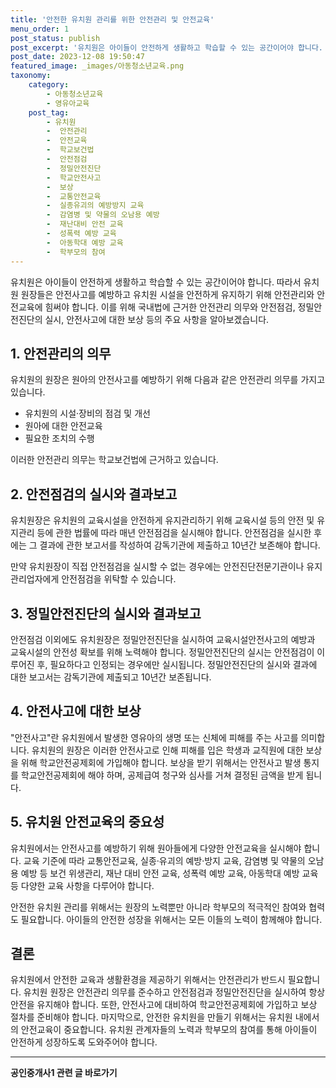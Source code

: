 ```yaml
---
title: '안전한 유치원 관리를 위한 안전관리 및 안전교육'
menu_order: 1
post_status: publish
post_excerpt: '유치원은 아이들이 안전하게 생활하고 학습할 수 있는 공간이어야 합니다. 따라서 유치원 원장들은 안전사고를 예방하고 유치원 시설을 안전하게 유지하기 위해 안전관리와 안전교육에 힘써야 합니다. 이를 위해 국내법에 근거한 안전관리 의무와 안전점검, 정밀안전진단의 실시, 안전사고에 대한 보상 등의 주요 사항을 알아보겠습니다.'
post_date: 2023-12-08 19:50:47
featured_image: _images/아동청소년교육.png
taxonomy:
    category:
        - 아동청소년교육
        - 영유아교육
    post_tag:
        - 유치원
        -  안전관리
        -  안전교육
        -  학교보건법
        -  안전점검
        -  정밀안전진단
        -  학교안전사고
        -  보상
        -  교통안전교육
        -  실종유괴의 예방방지 교육
        -  감염병 및 약물의 오남용 예방
        -  재난대비 안전 교육
        -  성폭력 예방 교육
        -  아동학대 예방 교육
        -  학부모의 참여
---
```



유치원은 아이들이 안전하게 생활하고 학습할 수 있는 공간이어야 합니다. 따라서 유치원 원장들은 안전사고를 예방하고 유치원 시설을 안전하게 유지하기 위해 안전관리와 안전교육에 힘써야 합니다. 이를 위해 국내법에 근거한 안전관리 의무와 안전점검, 정밀안전진단의 실시, 안전사고에 대한 보상 등의 주요 사항을 알아보겠습니다.

## 1. 안전관리의 의무

유치원의 원장은 원아의 안전사고를 예방하기 위해 다음과 같은 안전관리 의무를 가지고 있습니다.

- 유치원의 시설·장비의 점검 및 개선
- 원아에 대한 안전교육
- 필요한 조치의 수행

이러한 안전관리 의무는 학교보건법에 근거하고 있습니다.

## 2. 안전점검의 실시와 결과보고

유치원장은 유치원의 교육시설을 안전하게 유지관리하기 위해 교육시설 등의 안전 및 유지관리 등에 관한 법률에 따라 매년 안전점검을 실시해야 합니다. 안전점검을 실시한 후에는 그 결과에 관한 보고서를 작성하여 감독기관에 제출하고 10년간 보존해야 합니다.

만약 유치원장이 직접 안전점검을 실시할 수 없는 경우에는 안전진단전문기관이나 유지관리업자에게 안전점검을 위탁할 수 있습니다.

## 3. 정밀안전진단의 실시와 결과보고

안전점검 이외에도 유치원장은 정밀안전진단을 실시하여 교육시설안전사고의 예방과 교육시설의 안전성 확보를 위해 노력해야 합니다. 정밀안전진단의 실시는 안전점검이 이루어진 후, 필요하다고 인정되는 경우에만 실시됩니다. 정밀안전진단의 실시와 결과에 대한 보고서는 감독기관에 제출되고 10년간 보존됩니다.

## 4. 안전사고에 대한 보상

"안전사고"란 유치원에서 발생한 영유아의 생명 또는 신체에 피해를 주는 사고를 의미합니다. 유치원의 원장은 이러한 안전사고로 인해 피해를 입은 학생과 교직원에 대한 보상을 위해 학교안전공제회에 가입해야 합니다. 보상을 받기 위해서는 안전사고 발생 통지를 학교안전공제회에 해야 하며, 공제급여 청구와 심사를 거쳐 결정된 금액을 받게 됩니다.

## 5. 유치원 안전교육의 중요성

유치원에서는 안전사고를 예방하기 위해 원아들에게 다양한 안전교육을 실시해야 합니다. 교육 기준에 따라 교통안전교육, 실종·유괴의 예방·방지 교육, 감염병 및 약물의 오남용 예방 등 보건 위생관리, 재난 대비 안전 교육, 성폭력 예방 교육, 아동학대 예방 교육 등 다양한 교육 사항을 다루어야 합니다.

안전한 유치원 관리를 위해서는 원장의 노력뿐만 아니라 학부모의 적극적인 참여와 협력도 필요합니다. 아이들의 안전한 성장을 위해서는 모든 이들의 노력이 함께해야 합니다.

## 결론

유치원에서 안전한 교육과 생활환경을 제공하기 위해서는 안전관리가 반드시 필요합니다. 유치원 원장은 안전관리 의무를 준수하고 안전점검과 정밀안전진단을 실시하여 항상 안전을 유지해야 합니다. 또한, 안전사고에 대비하여 학교안전공제회에 가입하고 보상 절차를 준비해야 합니다. 마지막으로, 안전한 유치원을 만들기 위해서는 유치원 내에서의 안전교육이 중요합니다. 유치원 관계자들의 노력과 학부모의 참여를 통해 아이들이 안전하게 성장하도록 도와주어야 합니다.
<!-- wp:separator -->
<hr class="wp-block-separator has-alpha-channel-opacity"/>
<!-- /wp:separator -->

<!-- wp:group {"backgroundColor":"base","layout":{"type":"constrained"}} -->
<div class="wp-block-group has-base-background-color has-background"><!-- wp:paragraph {"align":"center","fontSize":"medium"} -->
<p class="has-text-align-center has-large-font-size"><strong>공인중개사1 관련 글 바로가기</strong></p>
<!-- /wp:paragraph -->


<!-- wp:latest-posts
{"categories":[{"id":22617,"count":19,"description":"","link":"https://uknowlaw.com/category/%ea%b3%b5%ec%9d%b8%ec%a4%91%ea%b0%9c%ec%82%ac1/","name":"공인중개사1","slug":"공인중개사1","taxonomy":"category","parent":0,"meta":[],"_links":{"self":[{"href":"https://uknowlaw.com/wp-json/wp/v2/categories/22617"}],"collection":[{"href":"https://uknowlaw.com/wp-json/wp/v2/categories"}],"about":[{"href":"https://uknowlaw.com/wp-json/wp/v2/taxonomies/category"}],"wp:post_type":[{"href":"https://uknowlaw.com/wp-json/wp/v2/posts?categories=22617"}],"curies":[{"name":"wp","href":"https://api.w.org/{rel}","templated":true}]}}],"postsToShow":100,"excerptLength":28,"postLayout":"grid","columns":2,"featuredImageAlign":"left","featuredImageSizeSlug":"large","fontSize":"small"} /--></div>
<!-- /wp:group -->